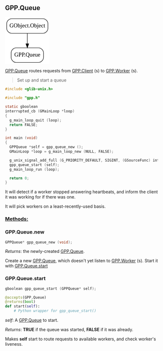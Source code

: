 <h2 id="gpp.queue" c_name="GPPQueue" python_name="GPP.Queue">GPP.Queue</h2>

<p class="graphviz">
<!-- Generated by graphviz version 2.38.0 (20140413.2041) --><!-- Title: %3 Pages: 1 --><svg width="110pt" height="116pt" viewBox="0.00 0.00 110.00 116.00" xmlns="http://www.w3.org/2000/svg" xmlns:xlink="http://www.w3.org/1999/xlink"><g id="graph0" class="graph" transform="scale(1 1) rotate(0) translate(4 112)"><title>%3</title><polygon fill="white" stroke="none" points="-4,4 -4,-112 106,-112 106,4 -4,4"/><!-- GObject.Object --><g id="node1" class="node"><title>GObject.Object</title><g id="a_node1"><a xlink:href="https://developer.gnome.org/gobject/unstable//gobject-The-Base-Object-Type.html#GObject" xlink:title="GObject.Object"><path fill="none" stroke="black" d="M90,-108C90,-108 12,-108 12,-108 6,-108 0,-102 0,-96 0,-96 0,-84 0,-84 0,-78 6,-72 12,-72 12,-72 90,-72 90,-72 96,-72 102,-78 102,-84 102,-84 102,-96 102,-96 102,-102 96,-108 90,-108"/><text text-anchor="middle" x="51" y="-86.3" font-family="Times,serif" font-size="14.00">GObject.Object</text></a></g></g><!-- GPP.Queue --><g id="node2" class="node"><title>GPP.Queue</title><g id="a_node2"><a xlink:href="#gpp.queue" xlink:title="GPP.Queue"><path fill="none" stroke="black" d="M79,-36C79,-36 23,-36 23,-36 17,-36 11,-30 11,-24 11,-24 11,-12 11,-12 11,-6 17,-0 23,-0 23,-0 79,-0 79,-0 85,-0 91,-6 91,-12 91,-12 91,-24 91,-24 91,-30 85,-36 79,-36"/><text text-anchor="middle" x="51" y="-14.3" font-family="Times,serif" font-size="14.00">GPP.Queue</text></a></g></g><!-- GObject.Object&#45;&gt;GPP.Queue --><g id="edge1" class="edge"><title>GObject.Object&#45;&gt;GPP.Queue</title><path fill="none" stroke="black" d="M51,-71.6966C51,-63.9827 51,-54.7125 51,-46.1124"/><polygon fill="black" stroke="black" points="54.5001,-46.1043 51,-36.1043 47.5001,-46.1044 54.5001,-46.1043"/></g></g></svg></p>

  [GPP.Queue](#gpp.queue) routes requests from [GPP.Client](#gpp.client) (s) to [GPP.Worker](#gpp.worker) (s).

> Set up and start a queue

```c
#include <glib-unix.h>

#include "gpp.h"

static gboolean
interrupted_cb (GMainLoop *loop)
{
  g_main_loop_quit (loop);
  return FALSE;
}

int main (void)
{
  GPPQueue *self = gpp_queue_new ();
  GMainLoop *loop = g_main_loop_new (NULL, FALSE);

  g_unix_signal_add_full (G_PRIORITY_DEFAULT, SIGINT, (GSourceFunc) interrupted_cb, loop, NULL);
  gpp_queue_start (self);
  g_main_loop_run (loop);

  return 0;
}

```

It will detect if a worker stopped answering heartbeats, and
inform the client it was working for if there was one.

It will pick workers on a least-recently-used basis.

  <h3 id='FtPglg' class='subsection'><u>Methods:</u></h3>

<div class='prototype_start'></div>

<h3 id="gpp.queue.new" c_name="gpp_queue_new">GPP.Queue.new</h3>

```c
GPPQueue* gpp_queue_new (void);

```

*Returns*: the newly-created [GPP.Queue](#gpp.queue).

<div class='prototype_end'></div>

Create a new [GPP.Queue](#gpp.queue), which doesn't yet listen to [GPP.Worker](#gpp.worker) (s).
Start it with [GPP.Queue.start](#gpp.queue.start)

<div class='prototype_start'></div>

<h3 id="gpp.queue.start" c_name="gpp_queue_start" python_name="GPP.Queue.start">GPP.Queue.start</h3>

```c
gboolean gpp_queue_start (GPPQueue* self);

```

```python
@accepts(GPP.Queue)
@returns(bool)
def start(self):
    # Python wrapper for gpp_queue_start()

```
*self*: A [GPP.Queue](#gpp.queue) to start.

*Returns*: **TRUE** if the queue was started, **FALSE** if it was already.

<div class='prototype_end'></div>

Makes **self** start to route requests to available workers,
and check worker's liveness.

